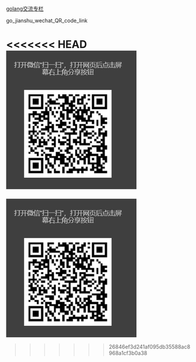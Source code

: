 [golang交流专栏](https://www.jianshu.com/c/e52478e25c60)

go_jianshu_wechat_QR_code_link

<<<<<<< HEAD
![](go_jianshu_wechat_QR_code_link.PNG)
=======
![简书二维码](go_jianshu_wechat_QR_code_link.PNG)
>>>>>>> 26846ef3d241af095db35588ac8968a1cf3b0a38
